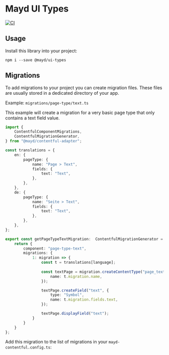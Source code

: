 Mayd UI Types
=============

[![CI](https://github.com/Becklyn-Studios/mayd-ui-types/actions/workflows/ci.yml/badge.svg)](https://github.com/Becklyn-Studios/mayd-ui-types/actions/workflows/ci.yml)


Usage
-----

Install this library into your project:

```shell
npm i --save @mayd/ui-types
```


Migrations
----------

To add migrations to your project you can create migration files. These files are usually stored in a dedicated directory of your app.

Example: `migrations/page-type/text.ts`

This example will create a migration for a very basic page type that only contains a text field value.

```typescript
import {
    ContentfulComponentMigrations,
    ContentfulMigrationGenerator,
} from "@mayd/contentful-adapter";

const translations = {
    en: {
        pageType: {
            name: "Page > Text",
            fields: {
                text: "Text",
            },
        },
    },
    de: {
        pageType: {
            name: "Seite > Text",
            fields: {
                text: "Text",
            },
        },
    },
};

export const getPageTypeTextMigration:  ContentfulMigrationGenerator = (language): ContentfulComponentMigrations => {
    return {
        component: "page-type-text",
        migrations: {
            1: migration => {
                const t = translations[language];
                
                const textPage = migration.createContentType("page_text", {
                    name: t.migration.name,
                });

                textPage.createField("text", {
                    type: "Symbol",
                    name: t.migration.fields.text,
                });

                textPage.displayField("text");
            }
        }
    }
};
```

Add this migration to the list of migrations in your `mayd-contentful.config.ts`: 
